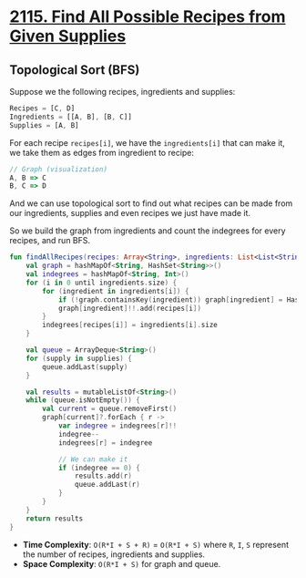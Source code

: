 # [2115. Find All Possible Recipes from Given Supplies](https://leetcode.com/problems/find-all-possible-recipes-from-given-supplies)

## Topological Sort (BFS)
Suppose we the following recipes, ingredients and supplies:
```js
Recipes = [C, D]
Ingredients = [[A, B], [B, C]]
Supplies = [A, B]
```

For each recipe `recipes[i]`, we have the `ingredients[i]` that can make it, we take them as edges from ingredient to recipe:

```js
// Graph (visualization)
A, B => C
B, C => D
```

And we can use topological sort to find out what recipes can be made from our ingredients, supplies and even recipes we just have made it.

So we build the graph from ingredients and count the indegrees for every recipes, and run BFS.

```kotlin
fun findAllRecipes(recipes: Array<String>, ingredients: List<List<String>>, supplies: Array<String>): List<String> {
    val graph = hashMapOf<String, HashSet<String>>()
    val indegrees = hashMapOf<String, Int>()
    for (i in 0 until ingredients.size) {
        for (ingredient in ingredients[i]) {
            if (!graph.containsKey(ingredient)) graph[ingredient] = HashSet<String>()
            graph[ingredient]!!.add(recipes[i])
        }   
        indegrees[recipes[i]] = ingredients[i].size
    }

    val queue = ArrayDeque<String>()
    for (supply in supplies) {
        queue.addLast(supply)
    }

    val results = mutableListOf<String>()
    while (queue.isNotEmpty()) {
        val current = queue.removeFirst()
        graph[current]?.forEach { r ->
            var indegree = indegrees[r]!!
            indegree--
            indegrees[r] = indegree

            // We can make it
            if (indegree == 0) {
                results.add(r)
                queue.addLast(r)
            }
        }
    }
    return results
}
```

* **Time Complexity**: `O(R*I + S + R)` = `O(R*I + S)` where `R`, `I`, `S` represent the number of recipes, ingredients and supplies.
* **Space Complexity**: `O(R*I + S)` for graph and queue.